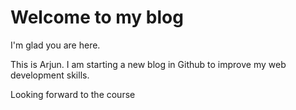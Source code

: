 # Welcome to my blog

I'm glad you are here. 

This is Arjun. I am starting a new blog in Github to improve my
web development skills.

Looking forward to the course
